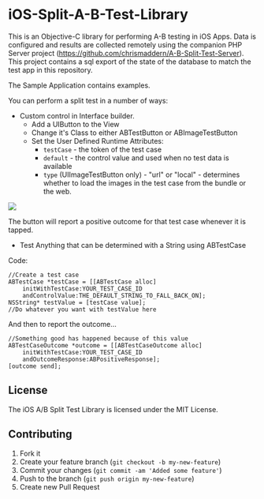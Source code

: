 # iOS-Split-A-B-Test-Library

This is an Objective-C library for performing A-B testing in iOS Apps. Data is configured and results are collected remotely using the companion PHP Server project (https://github.com/chrismaddern/A-B-Split-Test-Server). This project contains a sql export of the state of the database to match the test app in this repository.

The Sample Application contains examples.

You can perform a split test in a number of ways:

- Custom control in Interface builder.
	- Add a UIButton to the View
	- Change it's Class to either ABTestButton or ABImageTestButton
	- Set the User Defined Runtime Attributes:
		- <code>testCase</code> - the token of the test case
		- <code>default</code> - the control value and used when no test data is available
		- <code>type</code> (UIImageTestButton only) - "url" or "local" - determines whether to load the images in the test case from the bundle or the web.

<img src="http://cloud.chrismaddern.com/image/1V3X2w441o31/Screen%20Shot%202012-09-23%20at%2009.27.02.png">

The button will report a positive outcome for that test case whenever it is tapped.

- Test Anything that can be determined with a String using ABTestCase

Code:

    //Create a test case
    ABTestCase *testCase = [[ABTestCase alloc] 
        initWithTestCase:YOUR_TEST_CASE_ID
        andControlValue:THE_DEFAULT_STRING_TO_FALL_BACK_ON];
    NSString* testValue = [testCase value];
    //Do whatever you want with testValue here 

And then to report the outcome…

    //Something good has happened because of this value
    ABTestCaseOutcome *outcome = [[ABTestCaseOutcome alloc] 
        initWithTestCase:YOUR_TEST_CASE_ID
        andOutcomeResponse:ABPositiveResponse];
    [outcome send];

## License

The iOS A/B Split Test Library is licensed under the MIT License.

## Contributing

1. Fork it
2. Create your feature branch (`git checkout -b my-new-feature`)
3. Commit your changes (`git commit -am 'Added some feature'`)
4. Push to the branch (`git push origin my-new-feature`)
5. Create new Pull Request
